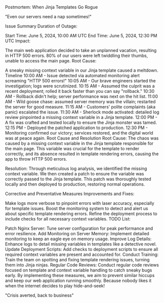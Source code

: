 Postmortem: When Jinja Templates Go Rogue

"Even our servers need a nap sometimes!"

Issue Summary
Duration of Outage:

Start Time: June 5, 2024, 10:00 AM UTC
End Time: June 5, 2024, 12:30 PM UTC
Impact:

The main web application decided to take an unplanned vacation, resulting in HTTP 500 errors.
80% of our users were left twiddling their thumbs, unable to access the main page.
Root Cause:

A sneaky missing context variable in our Jinja template caused a meltdown.
Timeline
10:00 AM - Issue detected via automated monitoring alert screaming "HTTP 500 errors!"
10:05 AM - Our brave engineers started the investigation; logs were scrutinized.
10:15 AM - Assumed the culprit was a recent deployment; rolled it back faster than you can say "rollback."
10:30 AM - Rollback didn't help; server performance was next on the hit list.
11:00 AM - Wild goose chase: assumed server memory was the villain; restarted the server for good measure.
11:15 AM - Customers' polite complaints (aka panic) escalated the issue.
11:30 AM - Sherlock mode activated: detailed log review pinpointed a missing context variable in a Jinja template.
12:00 PM - A fix was crafted and tested locally to ensure the Jinja monster was tamed.
12:15 PM - Deployed the patched application to production.
12:30 PM - Monitoring confirmed our victory; services restored, and the digital world was at peace again.
Root Cause and Resolution
Root Cause:
The chaos was caused by a missing context variable in the Jinja template responsible for the main page. This variable was crucial for the template to render correctly, and its absence resulted in template rendering errors, causing the app to throw HTTP 500 errors.

Resolution:
Through meticulous log analysis, we identified the missing context variable. We then created a patch to ensure the variable was correctly passed to the Jinja template. This patch was thoroughly tested locally and then deployed to production, restoring normal operations.

Corrective and Preventative Measures
Improvements and Fixes:

Make logs more verbose to pinpoint errors with laser accuracy, especially for template issues.
Boost the monitoring system to detect and alert us about specific template rendering errors.
Refine the deployment process to include checks for all necessary context variables.
TODO List:

Patch Nginx Server:
Tune server configuration for peak performance and error resilience.
Add Monitoring on Server Memory:
Implement detailed monitoring to keep an eagle eye on memory usage.
Improve Log Details:
Enhance logs to detail missing variables in templates like a detective novel.
Update Deployment Scripts:
Add checks to deployment scripts to ensure all required context variables are present and accounted for.
Conduct Training:
Train the team on spotting and fixing template rendering issues, turning them into Jinja ninjas.
Regular Code Reviews:
Conduct regular code reviews focused on template and context variable handling to catch sneaky bugs early.
By implementing these measures, we aim to prevent similar hiccups and keep our web application running smoothly. Because nobody likes it when the internet decides to play hide-and-seek!


"Crisis averted, back to business"

